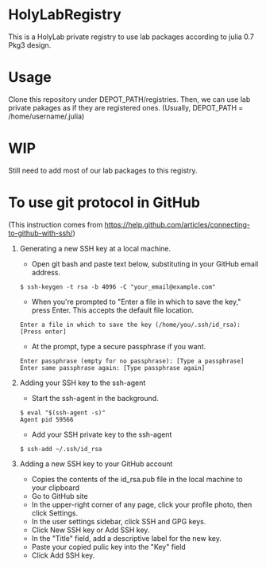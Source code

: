 # HolyLabRegistry
This is a HolyLab private registry to use lab packages according to julia 0.7 Pkg3 design.

# Usage
Clone this repository under DEPOT_PATH/registries. Then, we can use lab private
pakages as if they are registered ones. (Usually, DEPOT_PATH = /home/username/.julia)


# WIP
Still need to add most of our lab packages to this registry.


# To use git protocol in GitHub
(This instruction comes from https://help.github.com/articles/connecting-to-github-with-ssh/)

1. Generating a new SSH key at a local machine.
    - Open git bash and paste text below, substituting in your GitHub email address.
    ```
    $ ssh-keygen -t rsa -b 4096 -C "your_email@example.com"
    ```

    - When you're prompted to "Enter a file in which to save the key," press Enter. This accepts the default file location.
    ```
    Enter a file in which to save the key (/home/you/.ssh/id_rsa): [Press enter]
    ```

    - At the prompt, type a secure passphrase if you want.
    ```
    Enter passphrase (empty for no passphrase): [Type a passphrase]
    Enter same passphrase again: [Type passphrase again]
    ```

2. Adding your SSH key to the ssh-agent
    - Start the ssh-agent in the background.
    ```
    $ eval "$(ssh-agent -s)"
    Agent pid 59566
    ```

    - Add your SSH private key to the ssh-agent
    ```
    $ ssh-add ~/.ssh/id_rsa
    ```

3. Adding a new SSH key to your GitHub account
    - Copies the contents of the id_rsa.pub file in the local machine to your clipboard
    - Go to GitHub site
    - In the upper-right corner of any page, click your profile photo, then click Settings.
    - In the user settings sidebar, click SSH and GPG keys.
    - Click New SSH key or Add SSH key.
    - In the "Title" field, add a descriptive label for the new key.
    - Paste your copied pulic key into the "Key" field
    - Click Add SSH key.

